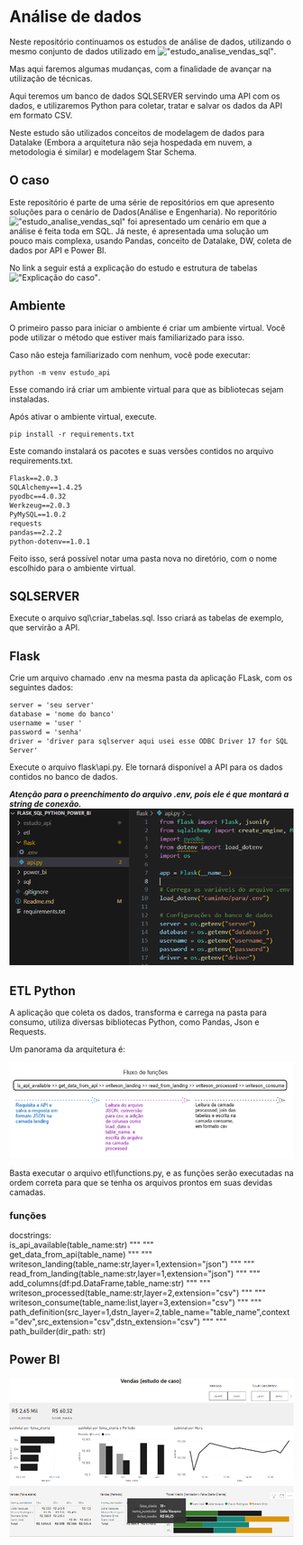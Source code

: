 # Análise de dados
Neste repositório continuamos os estudos de análise de dados, utilizando o mesmo conjunto de dados utilizado em !["estudo_analise_vendas_sql"](https://github.com/josecarlos-dataengineer/estudo_analise_vendas_sql).

Mas aqui faremos algumas mudanças, com a finalidade de avançar na utilização de técnicas.

Aqui teremos um banco de dados SQLSERVER servindo uma API com os dados, e utilizaremos Python para coletar, tratar e salvar os dados da API em formato CSV.

Neste estudo são utilizados conceitos de modelagem de dados para Datalake (Embora a arquitetura não seja hospedada em nuvem, a metodologia é similar) e modelagem Star Schema.

## O caso

Este repositório é parte de uma série de repositórios em que apresento soluções para o cenário de Dados(Análise e Engenharia). No reporitório !["estudo_analise_vendas_sql"](https://github.com/josecarlos-dataengineer/estudo_analise_vendas_sql) foi apresentado um cenário em que a análise é feita toda em SQL. Já neste, é apresentada uma solução um pouco mais complexa, usando Pandas, conceito de Datalake, DW, coleta de dados por API e Power BI.

No link a seguir está a explicação do estudo e estrutura de tabelas
!["Explicação do caso"](https://github.com/josecarlos-dataengineer/estudo_analise_vendas_sql?tab=readme-ov-file#tabelas-e-explica%C3%A7%C3%A3o-do-estudo). 

## Ambiente
O primeiro passo para iniciar o ambiente é criar um ambiente virtual. Você pode utilizar o método que estiver mais familiarizado para isso.

Caso não esteja familiarizado com nenhum, você pode executar:

```
python -m venv estudo_api
```

Esse comando irá criar um ambiente virtual para que as bibliotecas sejam instaladas.

Após ativar o ambiente virtual, execute.

```
pip install -r requirements.txt
```

Este comando instalará os pacotes e suas versões contidos no arquivo requirements.txt.

```
Flask==2.0.3
SQLAlchemy==1.4.25
pyodbc==4.0.32
Werkzeug==2.0.3
PyMySQL==1.0.2
requests
pandas==2.2.2
python-dotenv==1.0.1 
```

Feito isso, será possível notar uma pasta nova no diretório, com o nome escolhido para o ambiente virtual.

## SQLSERVER
Execute o arquivo sql\criar_tabelas.sql. Isso criará as tabelas de exemplo, que servirão a API.

## Flask
Crie um arquivo chamado .env na mesma pasta da aplicação FLask, com os seguintes dados:

```
server = 'seu server'
database = 'nome do banco'
username = 'user '
password = 'senha'
driver = 'driver para sqlserver aqui usei esse ODBC Driver 17 for SQL Server'
```
Execute o arquivo flask\api.py. Ele tornará disponível a API para os dados contidos no banco de dados. <br>

***Atenção para o preenchimento do arquivo .env, pois ele é que montará a string de conexão.*** <br>
![alt text](imagens/env_exemplo.png)

## ETL Python
A aplicação que coleta os dados, transforma e carrega na pasta para consumo, utiliza diversas bibliotecas Python, como Pandas, Json e Requests.

Um panorama da arquitetura é:

![alt text](imagens/resumo_processo.png)

Basta executar o arquivo etl\functions.py, e as funções serão executadas na ordem correta para que se tenha os arquivos prontos em suas devidas camadas.

### funções
docstrings: <br>
is_api_available(table_name:str)
"""
""" <br>
get_data_from_api(table_name)
"""
""" <br>
writeson_landing(table_name:str,layer=1,extension="json")
"""
""" <br>
read_from_landing(table_name:str,layer=1,extension="json")
"""
""" <br>
add_columns(df:pd.DataFrame,table_name:str)
"""
""" <br>
writeson_processed(table_name:str,layer=2,extension="csv")
"""
""" <br>
writeson_consume(table_name:list,layer=3,extension="csv")
"""
""" <br>
path_definition(src_layer=1,dstn_layer=2,table_name="table_name",context="dev",src_extension="csv",dstn_extension="csv")
"""
""" <br>
path_builder(dir_path: str)

## Power BI
![alt text](power_bi/imagens/analise.png)

